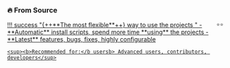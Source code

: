 
### 🔥 From Source

<div class="hover-pop" markdown>
<a href="site:/get/source">
!!! success "{++**The most flexible**++} way to use the projects <span style="float: right;"><small>⭐️⭐️</small></span>"
    - **Automatic** install scripts, spend more time **using** the projects
    - **Latest** features, bugs, fixes, highly configurable

    <sup><b>Recommended for:</b usersb> Advanced users, contributors, developers</sup>
</a></div>
